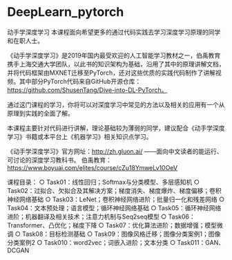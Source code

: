 # DeepLearn_pytorch
动手学深度学习
本课程面向希望更多的通过代码实践去学习深度学习原理的同学和在职人士。

《动手学深度学习》是2019年国内最受欢迎的人工智能学习教材之一，伯禹教育携手上海交通大学团队，以此书的知识架构为基础，沿用了其中的原理讲解文档，并将代码框架由MXNET迁移至PyTorch，还对这些优质的实践代码制作了讲解视频。其中部分PyTorch代码来自GitHub开源仓库：https://github.com/ShusenTang/Dive-into-DL-PyTorch。

通过这门课程的学习，你将可以对深度学习中常见的方法以及相关的应用有一个从原理到实践的全面了解。

本课程主要针对代码进行讲解，理论基础较为薄弱的同学，建议配合《动手学深度学习》书籍或本平台上《机器学习》相关知识点学习。

《动手学深度学习》官方网址：http://zh.gluon.ai/ ——面向中文读者的能运行、可讨论的深度学习教科书。
伯禹教育：https://www.boyuai.com/elites/course/cZu18YmweLv10OeV

课程目录：
		○ Task01：线性回归；Softmax与分类模型、多层感知机
		○ Task02：过拟合、欠拟合及其解决方案；梯度消失、梯度爆炸、梯度偏移；卷积神经网络基础
		○ Task03：LeNet；卷积神经网络进阶；批量归一化和残差网络
		○ Task04：文本预处理；语言模型；循环神经网络基础
		○ Task05：循环神经网络进阶；机器翻译及相关技术；注意力机制与Seq2seq模型
		○ Task06：Transformer、凸优化；梯度下降
		○ Task07：优化算法进阶；数据增强；模型微调
		○ Task08：目标检测基础
		○ Task09：图像风格迁移；图像分类案例1；图像分类案例2
		○ Task010：word2vec；词嵌入进阶；文本分类
    ○ Task011：GAN、DCGAN
